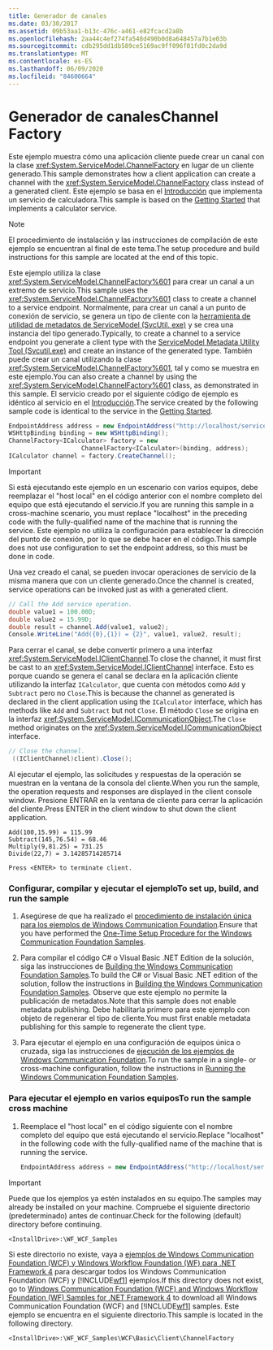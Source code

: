 ```yaml
---
title: Generador de canales
ms.date: 03/30/2017
ms.assetid: 09b53aa1-b13c-476c-a461-e82fcacd2a8b
ms.openlocfilehash: 2aa44c4ef274fa548d490b0d8a648457a7b1e03b
ms.sourcegitcommit: cdb295dd1db589ce5169ac9ff096f01fd0c2da9d
ms.translationtype: MT
ms.contentlocale: es-ES
ms.lasthandoff: 06/09/2020
ms.locfileid: "84600664"
---
```

# <a name="channel-factory"></a><span data-ttu-id="9d169-102">Generador de canales</span><span class="sxs-lookup"><span data-stu-id="9d169-102">Channel Factory</span></span>

<span data-ttu-id="9d169-103">Este ejemplo muestra cómo una aplicación cliente puede crear un canal con la clase <xref:System.ServiceModel.ChannelFactory> en lugar de un cliente generado.</span><span class="sxs-lookup"><span data-stu-id="9d169-103">This sample demonstrates how a client application can create a channel with the <xref:System.ServiceModel.ChannelFactory> class instead of a generated client.</span></span> <span data-ttu-id="9d169-104">Este ejemplo se basa en el [Introducción](getting-started-sample.md) que implementa un servicio de calculadora.</span><span class="sxs-lookup"><span data-stu-id="9d169-104">This sample is based on the [Getting Started](getting-started-sample.md) that implements a calculator service.</span></span>

> [!NOTE]
> <span data-ttu-id="9d169-105">El procedimiento de instalación y las instrucciones de compilación de este ejemplo se encuentran al final de este tema.</span><span class="sxs-lookup"><span data-stu-id="9d169-105">The setup procedure and build instructions for this sample are located at the end of this topic.</span></span>

<span data-ttu-id="9d169-106">Este ejemplo utiliza la clase <xref:System.ServiceModel.ChannelFactory%601> para crear un canal a un extremo de servicio.</span><span class="sxs-lookup"><span data-stu-id="9d169-106">This sample uses the <xref:System.ServiceModel.ChannelFactory%601> class to create a channel to a service endpoint.</span></span> <span data-ttu-id="9d169-107">Normalmente, para crear un canal a un punto de conexión de servicio, se genera un tipo de cliente con la [herramienta de utilidad de metadatos de ServiceModel (SvcUtil. exe)](../servicemodel-metadata-utility-tool-svcutil-exe.md) y se crea una instancia del tipo generado.</span><span class="sxs-lookup"><span data-stu-id="9d169-107">Typically, to create a channel to a service endpoint you generate a client type with the [ServiceModel Metadata Utility Tool (Svcutil.exe)](../servicemodel-metadata-utility-tool-svcutil-exe.md) and create an instance of the generated type.</span></span> <span data-ttu-id="9d169-108">También puede crear un canal utilizando la clase <xref:System.ServiceModel.ChannelFactory%601>, tal y como se muestra en este ejemplo.</span><span class="sxs-lookup"><span data-stu-id="9d169-108">You can also create a channel by using the <xref:System.ServiceModel.ChannelFactory%601> class, as demonstrated in this sample.</span></span> <span data-ttu-id="9d169-109">El servicio creado por el siguiente código de ejemplo es idéntico al servicio en el [Introducción](getting-started-sample.md).</span><span class="sxs-lookup"><span data-stu-id="9d169-109">The service created by the following sample code is identical to the service in the [Getting Started](getting-started-sample.md).</span></span>

```csharp
EndpointAddress address = new EndpointAddress("http://localhost/servicemodelsamples/service.svc");
WSHttpBinding binding = new WSHttpBinding();
ChannelFactory<ICalculator> factory = new
                    ChannelFactory<ICalculator>(binding, address);
ICalculator channel = factory.CreateChannel();
```

> [!IMPORTANT]
> <span data-ttu-id="9d169-110">Si está ejecutando este ejemplo en un escenario con varios equipos, debe reemplazar el "host local" en el código anterior con el nombre completo del equipo que está ejecutando el servicio.</span><span class="sxs-lookup"><span data-stu-id="9d169-110">If you are running this sample in a cross-machine scenario, you must replace "localhost" in the preceding code with the fully-qualified name of the machine that is running the service.</span></span> <span data-ttu-id="9d169-111">Este ejemplo no utiliza la configuración para establecer la dirección del punto de conexión, por lo que se debe hacer en el código.</span><span class="sxs-lookup"><span data-stu-id="9d169-111">This sample does not use configuration to set the endpoint address, so this must be done in code.</span></span>

<span data-ttu-id="9d169-112">Una vez creado el canal, se pueden invocar operaciones de servicio de la misma manera que con un cliente generado.</span><span class="sxs-lookup"><span data-stu-id="9d169-112">Once the channel is created, service operations can be invoked just as with a generated client.</span></span>

```csharp
// Call the Add service operation.
double value1 = 100.00D;
double value2 = 15.99D;
double result = channel.Add(value1, value2);
Console.WriteLine("Add({0},{1}) = {2}", value1, value2, result);
```

<span data-ttu-id="9d169-113">Para cerrar el canal, se debe convertir primero a una interfaz <xref:System.ServiceModel.IClientChannel>.</span><span class="sxs-lookup"><span data-stu-id="9d169-113">To close the channel, it must first be cast to an <xref:System.ServiceModel.IClientChannel> interface.</span></span> <span data-ttu-id="9d169-114">Esto es porque cuando se genera el canal se declara en la aplicación cliente utilizando la interfaz `ICalculator`, que cuenta con métodos como `Add` y `Subtract` pero no `Close`.</span><span class="sxs-lookup"><span data-stu-id="9d169-114">This is because the channel as generated is declared in the client application using the `ICalculator` interface, which has methods like `Add` and `Subtract` but not `Close`.</span></span> <span data-ttu-id="9d169-115">El método `Close` se origina en la interfaz <xref:System.ServiceModel.ICommunicationObject>.</span><span class="sxs-lookup"><span data-stu-id="9d169-115">The `Close` method originates on the <xref:System.ServiceModel.ICommunicationObject> interface.</span></span>

```csharp
// Close the channel.
 ((IClientChannel)client).Close();
```

<span data-ttu-id="9d169-116">Al ejecutar el ejemplo, las solicitudes y respuestas de la operación se muestran en la ventana de la consola del cliente.</span><span class="sxs-lookup"><span data-stu-id="9d169-116">When you run the sample, the operation requests and responses are displayed in the client console window.</span></span> <span data-ttu-id="9d169-117">Presione ENTRAR en la ventana de cliente para cerrar la aplicación del cliente.</span><span class="sxs-lookup"><span data-stu-id="9d169-117">Press ENTER in the client window to shut down the client application.</span></span>

```console
Add(100,15.99) = 115.99
Subtract(145,76.54) = 68.46
Multiply(9,81.25) = 731.25
Divide(22,7) = 3.14285714285714

Press <ENTER> to terminate client.
```

### <a name="to-set-up-build-and-run-the-sample"></a><span data-ttu-id="9d169-118">Configurar, compilar y ejecutar el ejemplo</span><span class="sxs-lookup"><span data-stu-id="9d169-118">To set up, build, and run the sample</span></span>

1. <span data-ttu-id="9d169-119">Asegúrese de que ha realizado el [procedimiento de instalación única para los ejemplos de Windows Communication Foundation](one-time-setup-procedure-for-the-wcf-samples.md).</span><span class="sxs-lookup"><span data-stu-id="9d169-119">Ensure that you have performed the [One-Time Setup Procedure for the Windows Communication Foundation Samples](one-time-setup-procedure-for-the-wcf-samples.md).</span></span>

2. <span data-ttu-id="9d169-120">Para compilar el código C# o Visual Basic .NET Edition de la solución, siga las instrucciones de [Building the Windows Communication Foundation Samples](building-the-samples.md).</span><span class="sxs-lookup"><span data-stu-id="9d169-120">To build the C# or Visual Basic .NET edition of the solution, follow the instructions in [Building the Windows Communication Foundation Samples](building-the-samples.md).</span></span> <span data-ttu-id="9d169-121">Observe que este ejemplo no permite la publicación de metadatos.</span><span class="sxs-lookup"><span data-stu-id="9d169-121">Note that this sample does not enable metadata publishing.</span></span> <span data-ttu-id="9d169-122">Debe habilitarla primero para este ejemplo con objeto de regenerar el tipo de cliente.</span><span class="sxs-lookup"><span data-stu-id="9d169-122">You must first enable metadata publishing for this sample to regenerate the client type.</span></span>

3. <span data-ttu-id="9d169-123">Para ejecutar el ejemplo en una configuración de equipos única o cruzada, siga las instrucciones de [ejecución de los ejemplos de Windows Communication Foundation](running-the-samples.md).</span><span class="sxs-lookup"><span data-stu-id="9d169-123">To run the sample in a single- or cross-machine configuration, follow the instructions in [Running the Windows Communication Foundation Samples](running-the-samples.md).</span></span>

### <a name="to-run-the-sample-cross-machine"></a><span data-ttu-id="9d169-124">Para ejecutar el ejemplo en varios equipos</span><span class="sxs-lookup"><span data-stu-id="9d169-124">To run the sample cross machine</span></span>

1. <span data-ttu-id="9d169-125">Reemplace el "host local" en el código siguiente con el nombre completo del equipo que está ejecutando el servicio.</span><span class="sxs-lookup"><span data-stu-id="9d169-125">Replace "localhost" in the following code with the fully-qualified name of the machine that is running the service.</span></span>

    ```csharp
    EndpointAddress address = new EndpointAddress("http://localhost/servicemodelsamples/service.svc");
    ```

> [!IMPORTANT]
> <span data-ttu-id="9d169-126">Puede que los ejemplos ya estén instalados en su equipo.</span><span class="sxs-lookup"><span data-stu-id="9d169-126">The samples may already be installed on your machine.</span></span> <span data-ttu-id="9d169-127">Compruebe el siguiente directorio (predeterminado) antes de continuar.</span><span class="sxs-lookup"><span data-stu-id="9d169-127">Check for the following (default) directory before continuing.</span></span>
>
> `<InstallDrive>:\WF_WCF_Samples`
>
> <span data-ttu-id="9d169-128">Si este directorio no existe, vaya a [ejemplos de Windows Communication Foundation (WCF) y Windows Workflow Foundation (WF) para .NET Framework 4](https://www.microsoft.com/download/details.aspx?id=21459) para descargar todos los Windows Communication Foundation (WCF) y [!INCLUDE[wf1](../../../../includes/wf1-md.md)] ejemplos.</span><span class="sxs-lookup"><span data-stu-id="9d169-128">If this directory does not exist, go to [Windows Communication Foundation (WCF) and Windows Workflow Foundation (WF) Samples for .NET Framework 4](https://www.microsoft.com/download/details.aspx?id=21459) to download all Windows Communication Foundation (WCF) and [!INCLUDE[wf1](../../../../includes/wf1-md.md)] samples.</span></span> <span data-ttu-id="9d169-129">Este ejemplo se encuentra en el siguiente directorio.</span><span class="sxs-lookup"><span data-stu-id="9d169-129">This sample is located in the following directory.</span></span>
>
> `<InstallDrive>:\WF_WCF_Samples\WCF\Basic\Client\ChannelFactory`
